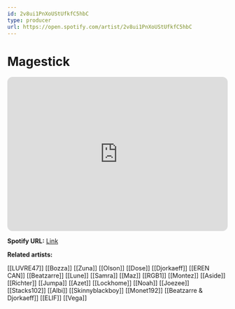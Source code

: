 ```yaml
---
id: 2v8ui1PnXoUStUfkfC5hbC
type: producer
url: https://open.spotify.com/artist/2v8ui1PnXoUStUfkfC5hbC
---
```

# Magestick

<iframe style="border-radius:12px" src="https://open.spotify.com/embed/artist/2v8ui1PnXoUStUfkfC5hbC" width="100%" height="352" frameBorder="0" allowfullscreen="" allow="autoplay; clipboard-write; encrypted-media; fullscreen; picture-in-picture" loading="lazy"></iframe>

**Spotify URL:** [Link](https://open.spotify.com/artist/2v8ui1PnXoUStUfkfC5hbC)

**Related artists:**

[[LUVRE47]]
[[Bozza]]
[[Zuna]]
[[Olson]]
[[Dose]]
[[Djorkaeff]]
[[EREN CAN]]
[[Beatzarre]]
[[Lune]]
[[Samra]]
[[Maz]]
[[RGB1]]
[[Montez]]
[[Aside]]
[[Richter]]
[[Jumpa]]
[[Azet]]
[[Lockhome]]
[[Noah]]
[[Joezee]]
[[Stacks102]]
[[Albi]]
[[Skinnyblackboy]]
[[Monet192]]
[[Beatzarre & Djorkaeff]]
[[ELIF]]
[[Vega]]
